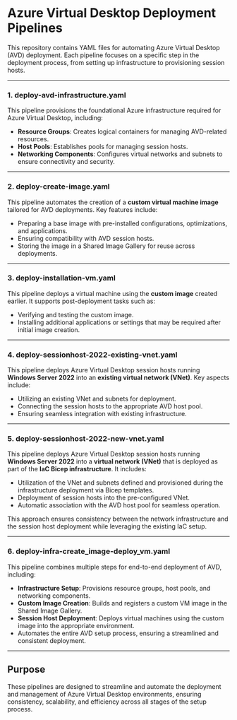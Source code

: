 # Azure Virtual Desktop Deployment Pipelines

This repository contains YAML files for automating Azure Virtual Desktop (AVD) deployment. Each pipeline focuses on a specific step in the deployment process, from setting up infrastructure to provisioning session hosts.

---

### **1. deploy-avd-infrastructure.yaml**
This pipeline provisions the foundational Azure infrastructure required for Azure Virtual Desktop, including:
- **Resource Groups**: Creates logical containers for managing AVD-related resources.
- **Host Pools**: Establishes pools for managing session hosts.
- **Networking Components**: Configures virtual networks and subnets to ensure connectivity and security.

---

### **2. deploy-create-image.yaml**
This pipeline automates the creation of a **custom virtual machine image** tailored for AVD deployments. Key features include:
- Preparing a base image with pre-installed configurations, optimizations, and applications.
- Ensuring compatibility with AVD session hosts.
- Storing the image in a Shared Image Gallery for reuse across deployments.

---

### **3. deploy-installation-vm.yaml**
This pipeline deploys a virtual machine using the **custom image** created earlier. It supports post-deployment tasks such as:
- Verifying and testing the custom image.
- Installing additional applications or settings that may be required after initial image creation.

---

### **4. deploy-sessionhost-2022-existing-vnet.yaml**
This pipeline deploys Azure Virtual Desktop session hosts running **Windows Server 2022** into an **existing virtual network (VNet)**. Key aspects include:
- Utilizing an existing VNet and subnets for deployment.
- Connecting the session hosts to the appropriate AVD host pool.
- Ensuring seamless integration with existing infrastructure.

---

### **5. deploy-sessionhost-2022-new-vnet.yaml**
This pipeline deploys Azure Virtual Desktop session hosts running **Windows Server 2022** into a **virtual network (VNet)** that is deployed as part of the **IaC Bicep infrastructure**. It includes:
- Utilization of the VNet and subnets defined and provisioned during the infrastructure deployment via Bicep templates.
- Deployment of session hosts into the pre-configured VNet.
- Automatic association with the AVD host pool for seamless operation.

This approach ensures consistency between the network infrastructure and the session host deployment while leveraging the existing IaC setup.

---

### **6. deploy-infra-create_image-deploy_vm.yaml**
This pipeline combines multiple steps for end-to-end deployment of AVD, including:
- **Infrastructure Setup**: Provisions resource groups, host pools, and networking components.
- **Custom Image Creation**: Builds and registers a custom VM image in the Shared Image Gallery.
- **Session Host Deployment**: Deploys virtual machines using the custom image into the appropriate environment.
- Automates the entire AVD setup process, ensuring a streamlined and consistent deployment.

---

## Purpose
These pipelines are designed to streamline and automate the deployment and management of Azure Virtual Desktop environments, ensuring consistency, scalability, and efficiency across all stages of the setup process.
